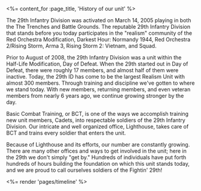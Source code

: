 <%= content_for :page_title, 'History of our unit' %>

The 29th Infantry Division was activated on March 14, 2005 playing in both the
The Trenches and Battle Grounds. The reputable 29th Infantry Division that
stands before you today participates in the "realism" community of the Red
Orchestra Modification, Darkest Hour: Normandy 1944, Red Orchestra 2/Rising
Storm, Arma 3, Rising Storm 2: Vietnam, and Squad.

Prior to August of 2008, the 29th Infantry Division was a unit within the
Half-Life Modification, Day of Defeat. When the 29th started out in Day of
Defeat, there were roughly 17 members, and almost half of them were inactive.
Today, the 29th ID has come to be the largest Realism Unit with almost 300
members. Through training and discipline we've gotten to where we stand today.
With new members, returning members, and even veteran members from nearly 6
years ago, we continue growing stronger by the day.

Basic Combat Training, or BCT, is one of the ways we accomplish training new
unit members, Cadets, into respectable soldiers of the 29th Infantry Division.
Our intricate and well organized office, Lighthouse, takes care of BCT and
trains every soldier that enters the unit.

Because of Lighthouse and its efforts, our number are constantly growing. There
are many other offices and ways to get involved in the unit; here in the 29th
we don't simply "get by." Hundreds of individuals have put forth hundreds of
hours building the foundation on which this unit stands today, and we are proud
to call ourselves soldiers of the Fightin' 29th!

<%= render 'pages/timeline' %>
